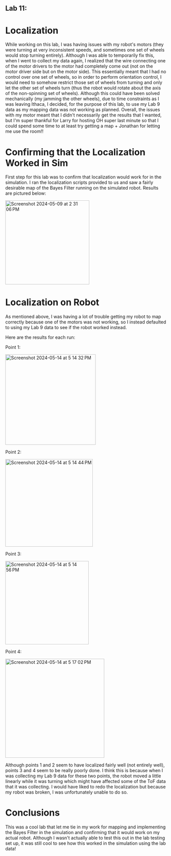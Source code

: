 ## Lab 11:

# Localization

While working on this lab, I was having issues with my robot's motors (they were turning at very inconsistent speeds, and sometimes one set of wheels would stop turning entirely). Although I was able to temporarily fix this, when I went to collect my data again, I realized that the wire connecting one of the motor drivers to the motor had completely come out (not on the motor driver side but on the motor side). This essentially meant that I had no control over one set of wheels, so in order to perform orientation control, I would need to somehow restrict those set of wheels from turning and only let the other set of wheels turn (thus the robot would rotate about the axis of the non-spinning set of wheels). Although this could have been solved mechanically (my jamming the other wheels), due to time constraints as I was leaving Ithaca, I decided, for the purpose of this lab, to use my Lab 9 data as my mapping data was not working as planned. Overall, the issues with my motor meant that I didn't necessarily get the results that I wanted, but I'm super thankful for Larry for hosting OH super last minute so that I could spend some time to at least try getting a map + Jonathan for letting me use the room!!

# Confirming that the Localization Worked in Sim

First step for this lab was to confirm that localization would work for in the simulation. I ran the localization scripts provided to us and saw a fairly desirable map of the Bayes Filter running on the simulated robot. Results are pictured below:

<img width="263" alt="Screenshot 2024-05-09 at 2 31 06 PM" src="https://github.com/ns14/ns14.github.io/assets/65001356/6aca91ac-ab19-4fd2-9175-64e6f8e32d2d">

# Localization on Robot
As mentioned above, I was having a lot of trouble getting my robot to map correctly because one of the motors was not working, so I instead defaulted to using my Lab 9 data to see if the robot worked instead.

Here are the results for each run:

Point 1:

<img width="283" alt="Screenshot 2024-05-14 at 5 14 32 PM" src="https://github.com/ns14/ns14.github.io/assets/65001356/5d850112-c37c-40e2-820a-eae333582c75">


Point 2:

<img width="274" alt="Screenshot 2024-05-14 at 5 14 44 PM" src="https://github.com/ns14/ns14.github.io/assets/65001356/07f37f92-0f1b-4335-a701-420dd7d29cb9">



Point 3:

<img width="261" alt="Screenshot 2024-05-14 at 5 14 56 PM" src="https://github.com/ns14/ns14.github.io/assets/65001356/1cb9416b-f3b9-4110-8c21-29d0eb79b7cd">



Point 4:

<img width="310" alt="Screenshot 2024-05-14 at 5 17 02 PM" src="https://github.com/ns14/ns14.github.io/assets/65001356/117cc6f5-505f-4dcb-9735-5a54ab185b28">

Although points 1 and 2 seem to have localized fairly well (not entirely well), points 3 and 4 seem to be really poorly done. I think this is because when I was collecting my Lab 9 data for these two points, the robot moved a little linearly while it was turning which might have affected some of the ToF data that it was collecting. I would have liked to redo the localization but because my robot was broken, I was unfortunately unable to do so.


# Conclusions

This was a cool lab that let me tie in my work for mapping and implementing the Bayes Filter in the simulation and confirming that it would work on my actual robot. Although I wasn't actually able to test this out in the lab testing set up, it was still cool to see how this worked in the simulation using the lab data!
